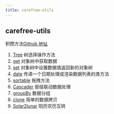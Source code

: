 ```yaml
---
title: carefree-utils
---
```


## carefree-utils

积攒方法[Github 地址](https://github.com/SunLxy/carefree-utils)

1. [Tree](/tree) 树选择操作方法
2. [get](/get) 对象树中获取数据
3. [set](/set) 对象树中设置数据值返回新的对象树
4. [date](/date) 传递一个日期处理成渲染数据列表的类方法
5. [sortable](http://carefrees.top:9004/sortable) 拖拽方法
6. [Cascader](/cascader) 层级联动数据处理
7. [groupBy](/group-by) 数据分组
8. [clone](/clone) 简单的数据拷贝
9. [Solar2lunar](/solar2lunar) 阳历农历互转
